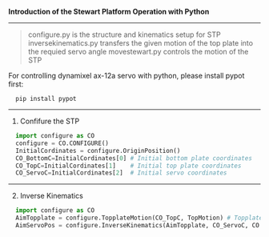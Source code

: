 **Introduction of the Stewart Platform Operation with Python**

_____________________________________________________________________________
>configure.py is the structure and kinematics setup for STP
>inversekinematics.py transfers the given motion of the top plate into the requied servo angle
>movestewart.py controls the motion of the STP

For controlling dynamixel ax-12a servo with python, please install pypot first:
```
  pip install pypot
```
___________________________________________________________________________________
1. Confifure the STP
```python
  import configure as CO
  configure = CO.CONFIGURE()
  InitialCordinates = configure.OriginPosition()
  CO_BottomC=InitialCordinates[0] # Initial bottom plate coordinates
  CO_TopC=InitialCordinates[1]    # Initial top plate coordinates
  CO_ServoC=InitialCordinates[2]  # Initial servo coordinates
```

________________________________________________________________________________________
2. Inverse Kinematics
```python
  import configure as CO
  AimTopplate = configure.TopplateMotion(CO_TopC, TopMotion) # Topplate rotation & translation
  AimServoPos = configure.InverseKinematics(AimTopplate, CO_ServoC, CO.LINKA, CO.LINKB) # inverse kinematics
```
